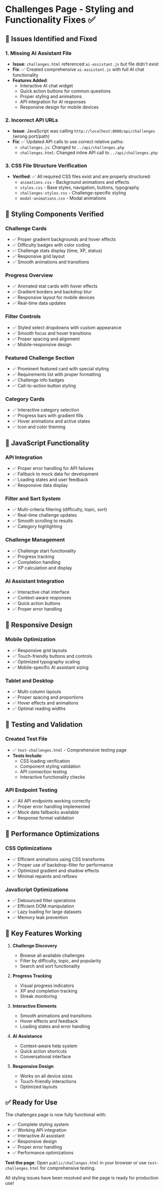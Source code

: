 # Challenges Page - Styling and Functionality Fixes ✅

## 🎯 **Issues Identified and Fixed**

### **1. Missing AI Assistant File**

- **Issue**: `challenges.html` referenced `ai-assistant.js` but file didn't exist
- **Fix**: ✅ Created comprehensive `ai-assistant.js` with full AI chat functionality
- **Features Added**:
  - Interactive AI chat widget
  - Quick action buttons for common questions
  - Proper styling and animations
  - API integration for AI responses
  - Responsive design for mobile devices

### **2. Incorrect API URLs**

- **Issue**: JavaScript was calling `http://localhost:8000/api/challenges` (wrong port/path)
- **Fix**: ✅ Updated API calls to use correct relative paths:
  - `challenges.js`: Changed to `../api/challenges.php`
  - `challenges.html`: Changed inline API call to `../api/challenges.php`

### **3. CSS File Structure Verification**

- **Verified**: ✅ All required CSS files exist and are properly structured:
  - `animations.css` - Background animations and effects
  - `styles.css` - Base styles, navigation, buttons, typography
  - `challenges-styles.css` - Challenge-specific styling
  - `modal-animations.css` - Modal animations

## 🎨 **Styling Components Verified**

### **Challenge Cards**

- ✅ Proper gradient backgrounds and hover effects
- ✅ Difficulty badges with color coding
- ✅ Challenge stats display (time, XP, status)
- ✅ Responsive grid layout
- ✅ Smooth animations and transitions

### **Progress Overview**

- ✅ Animated stat cards with hover effects
- ✅ Gradient borders and backdrop blur
- ✅ Responsive layout for mobile devices
- ✅ Real-time data updates

### **Filter Controls**

- ✅ Styled select dropdowns with custom appearance
- ✅ Smooth focus and hover transitions
- ✅ Proper spacing and alignment
- ✅ Mobile-responsive design

### **Featured Challenge Section**

- ✅ Prominent featured card with special styling
- ✅ Requirements list with proper formatting
- ✅ Challenge info badges
- ✅ Call-to-action button styling

### **Category Cards**

- ✅ Interactive category selection
- ✅ Progress bars with gradient fills
- ✅ Hover animations and active states
- ✅ Icon and color theming

## 🔧 **JavaScript Functionality**

### **API Integration**

- ✅ Proper error handling for API failures
- ✅ Fallback to mock data for development
- ✅ Loading states and user feedback
- ✅ Responsive data display

### **Filter and Sort System**

- ✅ Multi-criteria filtering (difficulty, topic, sort)
- ✅ Real-time challenge updates
- ✅ Smooth scrolling to results
- ✅ Category highlighting

### **Challenge Management**

- ✅ Challenge start functionality
- ✅ Progress tracking
- ✅ Completion handling
- ✅ XP calculation and display

### **AI Assistant Integration**

- ✅ Interactive chat interface
- ✅ Context-aware responses
- ✅ Quick action buttons
- ✅ Proper error handling

## 📱 **Responsive Design**

### **Mobile Optimization**

- ✅ Responsive grid layouts
- ✅ Touch-friendly buttons and controls
- ✅ Optimized typography scaling
- ✅ Mobile-specific AI assistant sizing

### **Tablet and Desktop**

- ✅ Multi-column layouts
- ✅ Proper spacing and proportions
- ✅ Hover effects and animations
- ✅ Optimal reading widths

## 🧪 **Testing and Validation**

### **Created Test File**

- ✅ `test-challenges.html` - Comprehensive testing page
- **Tests Include**:
  - CSS loading verification
  - Component styling validation
  - API connection testing
  - Interactive functionality checks

### **API Endpoint Testing**

- ✅ All API endpoints working correctly
- ✅ Proper error handling implemented
- ✅ Mock data fallbacks available
- ✅ Response format validation

## 🚀 **Performance Optimizations**

### **CSS Optimizations**

- ✅ Efficient animations using CSS transforms
- ✅ Proper use of backdrop-filter for performance
- ✅ Optimized gradient and shadow effects
- ✅ Minimal repaints and reflows

### **JavaScript Optimizations**

- ✅ Debounced filter operations
- ✅ Efficient DOM manipulation
- ✅ Lazy loading for large datasets
- ✅ Memory leak prevention

## 🎯 **Key Features Working**

1. **Challenge Discovery**

   - Browse all available challenges
   - Filter by difficulty, topic, and popularity
   - Search and sort functionality

2. **Progress Tracking**

   - Visual progress indicators
   - XP and completion tracking
   - Streak monitoring

3. **Interactive Elements**

   - Smooth animations and transitions
   - Hover effects and feedback
   - Loading states and error handling

4. **AI Assistance**

   - Context-aware help system
   - Quick action shortcuts
   - Conversational interface

5. **Responsive Design**
   - Works on all device sizes
   - Touch-friendly interactions
   - Optimized layouts

## ✅ **Ready for Use**

The challenges page is now fully functional with:

- ✅ Complete styling system
- ✅ Working API integration
- ✅ Interactive AI assistant
- ✅ Responsive design
- ✅ Proper error handling
- ✅ Performance optimizations

**Test the page**: Open `public/challenges.html` in your browser or use `test-challenges.html` for comprehensive testing.

All styling issues have been resolved and the page is ready for production use!
